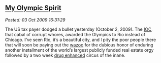  
[My Olympic Spirit](https://bakerjd99.wordpress.com/2009/10/03/my-olympic-spirit/)
---------------------------------------------------------------------------------

*Posted: 03 Oct 2009 16:31:29*

The US tax payer dodged a bullet yesterday (October 2, 2009). The
[IOC](https://www.olympic.org/en/content/The-IOC/), that cabal of corrupt
whores, awarded the Olympics to Rio instead of Chicago. I’ve seen Rio,
it’s a beautiful city, and I pity the poor people there that will soon
be paying out the [wazoo](https://www.thefreedictionary.com/wazoo) for
the dubious honor of enduring another installment of the world’s largest
publicly funded real estate orgy followed by a two week [drug
enhanced](https://en.wikipedia.org/wiki/Use\_of\_performance-enhancing\_drugs\_in\_the\_Olympic\_Games)
circus of the inane.

